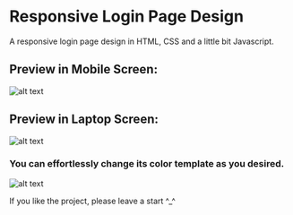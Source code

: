 # Responsive Login Page Design
A responsive login page design in HTML, CSS and a little bit Javascript.

## Preview in Mobile Screen:

![alt text](https://kriptodedektifi.net/login-page-mobile.PNG)

## Preview in Laptop Screen:

![alt text](https://kriptodedektifi.net/login-page-laptop.PNG)

### You can effortlessly change its color template as you desired.

![alt text](https://kriptodedektifi.net/code.png)

If you like the project, please leave a start ^_^
